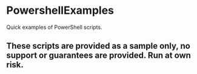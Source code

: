 # PowershellExamples
Quick examples of PowerShell scripts.

## These scripts are provided as a sample only, no support or guarantees are provided. Run at own risk.